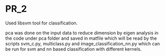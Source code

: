 # PR_2

Used libsvm tool for classification. 

pca was done on the input data to reduce dimension by eigen analysis in the code under pca folder and saved in matfile which will 
be read by the scripts svm_c.py, multiclass.py and image_classification_nn.py which can be run for svm and nn based classification 
with different kernels.

